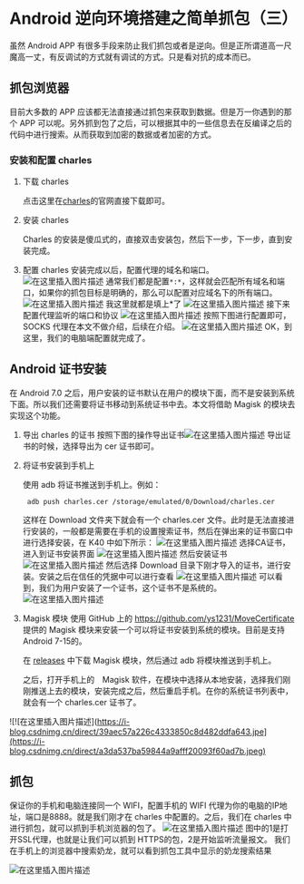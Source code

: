 # Android 逆向环境搭建之简单抓包（三）
虽然 Android APP 有很多手段来防止我们抓包或者是逆向。但是正所谓道高一尺魔高一丈，有反调试的方式就有调试的方式。只是看对抗的成本而已。
## 抓包浏览器
目前大多数的 APP 应该都无法直接通过抓包来获取到数据。但是万一你遇到的那个 APP 可以呢。另外抓到包了之后，可以根据其中的一些信息去在反编译之后的代码中进行搜索。从而获取到加密的数据或者加密的方式。
### 安装和配置 charles
1. 下载 charles

    点击这里在[charles](https://www.charlesproxy.com/download/)的官网直接下载即可。

2. 安装 charles

    Charles 的安装是傻瓜式的，直接双击安装包，然后下一步，下一步，直到安装完成。

3. 配置 charles
安装完成以后，配置代理的域名和端口。
![在这里插入图片描述](https://i-blog.csdnimg.cn/direct/9e64d221bb934872a6ec1c8c706acc47.png)
通常我们都是配置`*:*`，这样就会匹配所有域名和端口，如果你的抓包目标是明确的，那么可以配置对应域名下的所有端口。
![在这里插入图片描述](https://i-blog.csdnimg.cn/direct/0ba27dfe949d4c20afe2018c9905360e.png)
我这里就都是填上*了
![在这里插入图片描述](https://i-blog.csdnimg.cn/direct/81ed9b41c5d24ecd9f2d84404c5e43d1.png)
接下来配置代理监听的端口和协议
![在这里插入图片描述](https://i-blog.csdnimg.cn/direct/ebf51ba0583242cdbfb188fa8d6d697c.png)
按照下图进行配置即可，SOCKS 代理在本文不做介绍，后续在介绍。
![在这里插入图片描述](https://i-blog.csdnimg.cn/direct/6c39921b93ab44009d153c73715ab131.png)
OK，到这里，我们的电脑端配置就完成了。
## Android 证书安装
在 Android 7.0 之后，用户安装的证书默认在用户的模块下面，而不是安装到系统下面。所以我们还需要将证书移动到系统证书中去。本文将借助 Magisk 的模块去实现这个功能。
1. 导出 charles 的证书
  按照下图的操作导出证书![在这里插入图片描述](https://i-blog.csdnimg.cn/direct/d7d98b7b2bcd443dbf6d3fee4926a958.png)
导出证书的时候，选择导出为 cer 证书即可。
2. 将证书安装到手机上

    使用 adb 将证书推送到手机上。例如：

        adb push charles.cer /storage/emulated/0/Download/charles.cer

    这样在 Download 文件夹下就会有一个 charles.cer 文件。此时是无法直接进行安装的，一般都是需要在手机的设置搜索证书，然后在弹出来的证书窗口中进行选择安装，在 K40 中如下所示：
![在这里插入图片描述](https://i-blog.csdnimg.cn/direct/fc5a4414380548439d0b27d2d07a6a43.jpeg)
选择CA证书，进入到证书安装界面
![在这里插入图片描述](https://i-blog.csdnimg.cn/direct/f2fd7c7d644a447e9b76e253e6497623.jpeg)
然后安装证书
![在这里插入图片描述](https://i-blog.csdnimg.cn/direct/78d7a40b25e84dcd867b3dfe869dd7cc.jpeg)
然后选择 Download 目录下刚才导入的证书，进行安装。安装之后在信任的凭据中可以进行查看
![在这里插入图片描述](https://i-blog.csdnimg.cn/direct/511091d7a5164c1691d67c1b8b808387.jpeg)
可以看到，我们为用户安装了一个证书，这个证书不是系统的。
![在这里插入图片描述](https://i-blog.csdnimg.cn/direct/a266d52f227148d99bdb94fcfe9635c7.jpeg)
3. Magisk 模块
    使用 GitHub 上的 https://github.com/ys1231/MoveCertificate 提供的 Magisk 模块来安装一个可以将证书安装到系统的模块。目前是支持 Android 7-15的。

    在 [releases](https://github.com/ys1231/MoveCertificate/releases) 中下载 Magisk 模块，然后通过 adb 将模块推送到手机上。

    之后，打开手机上的　Magisk 软件，在模块中选择从本地安装，选择我们刚刚推送上去的模块，安装完成之后，然后重启手机。在你的系统证书列表中，就会有一个 charles.cer 证书了。

![!\[在这里插入图片描述\](https://i-blog.csdnimg.cn/direct/39aec57a226c4333850c8d482ddfa643.jpe](https://i-blog.csdnimg.cn/direct/a3da537ba59844a9afff20093f60ad7b.jpeg)
## 抓包
保证你的手机和电脑连接同一个 WIFI，配置手机的 WIFI 代理为你的电脑的IP地址，端口是8888。就是我们刚才在 charles 中配置的。之后，我们在 charles 中进行抓包，就可以抓到手机浏览器的包了。
![在这里插入图片描述](https://i-blog.csdnimg.cn/direct/0005ab53d26744aab09243b2d92d48d4.png)
图中的1是打开SSL代理，也就是让我们可以抓到 HTTPS的包，2是开始监听流量报文。
我们在手机上的浏览器中搜索奶龙，就可以看到抓包工具中显示的奶龙搜索结果

![在这里插入图片描述](https://i-blog.csdnimg.cn/direct/7c48e1ce3265400b9ea4f39a257988c8.png)


